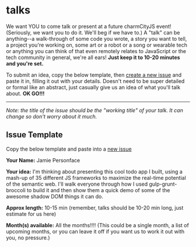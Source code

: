 # talks

We want YOU to come talk or present at a future charmCityJS event! (Seriously, we want you to do it. We'll beg if we have to.) A "talk" can be anything--a walk-through of some code you wrote, a story you want to tell, a project you're working on, some art or a robot or a song or wearable tech or anything you can think of that even remotely relates to JavaScript or the tech community in general, we're all ears! **Just keep it to 10-20 minutes and you're set.**

To submit an idea, copy the below template, then [create a new issue](https://github.com/charmCityJs/talks/issues/new) and paste it in, filling it out with your details. Doesn't need to be super detailed or formal like an abstract, just casually give us an idea of what you'll talk about. **OK GO!!!**

***

_Note: the title of the issue should be the "working title" of your talk. It can change so don't worry about it much._

## Issue Template

Copy the below template and paste into a [new issue](https://github.com/charmCityJs/talks/issues/new)

**Your Name:** Jamie Personface

**Your idea:** I'm thinking about presenting this cool todo app I built, using a mash-up of 35 different JS frameworks to maximize the real-time potential of the semantic web. I'll walk everyone through how I used gulp-grunt-broccoli to build it and then show them a quick demo of some of the awesome shadow DOM things it can do.

**Approx length:** 10-15 min (remember, talks should be 10-20 min long, just estimate for us here)

**Month(s) available:** All the months!!!! (This could be a single month, a list of upcoming months, or you can leave it off if you want us to work it out with you, no pressure.)
